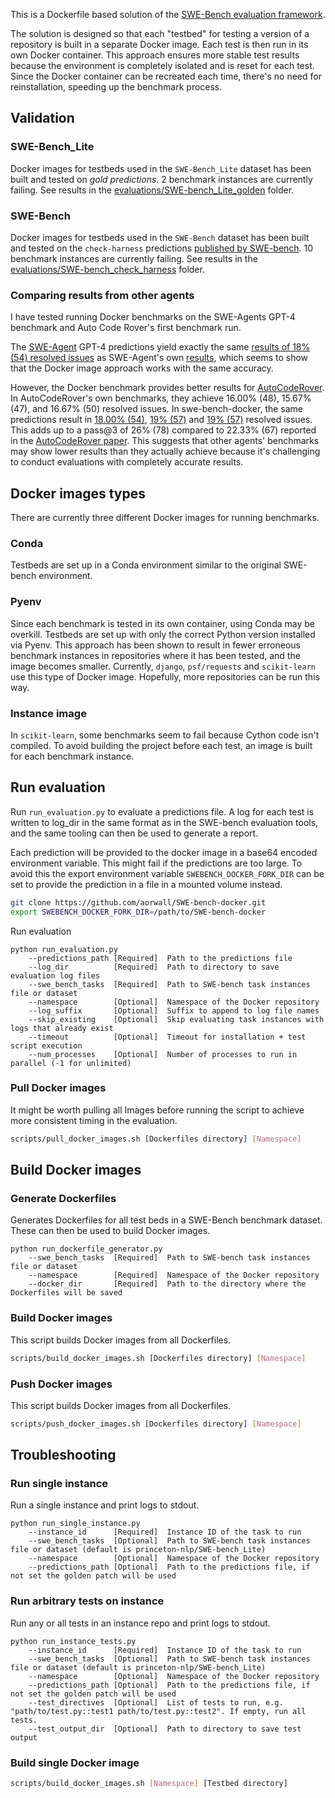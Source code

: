 This is a Dockerfile based solution of the [SWE-Bench evaluation framework](https://github.com/princeton-nlp/SWE-bench/tree/main/swebench/harness).

The solution is designed so that each "testbed" for testing a version of a repository is built in a separate Docker
image. Each test is then run in its own Docker container. This approach ensures more stable test results because the
environment is completely isolated and is reset for each test. Since the Docker container can be recreated each time,
there's no need for reinstallation, speeding up the benchmark process.

## Validation

### SWE-Bench_Lite
Docker images for testbeds used in the `SWE-Bench_Lite` dataset has been built and tested on _gold predictions_. 
2 benchmark instances are currently failing. 
See results in the [evaluations/SWE-bench_Lite_golden](https://github.com/aorwall/SWE-bench-docker/blob/main/evaluations/SWE-bench_Lite_golden) folder. 

### SWE-Bench
Docker images for testbeds used in the `SWE-Bench` dataset has been built and tested on the `check-harness` predictions
[published by SWE-bench](https://github.com/princeton-nlp/SWE-bench/tree/main/docs/20240415_eval_bug). 
10 benchmark instances are currently failing. 
See results in the [evaluations/SWE-bench_check_harness](https://github.com/aorwall/SWE-bench-docker/blob/main/evaluations/SWE-bench_Lite_golden_harness) folder.

### Comparing results from other agents
I have tested running Docker benchmarks on the SWE-Agents GPT-4 benchmark and Auto Code Rover's first benchmark run.

The [SWE-Agent](https://github.com/princeton-nlp/SWE-agent) GPT-4 predictions yield exactly the same
[results of 18% (54) resolved issues](https://github.com/aorwall/SWE-bench-docker/blob/main/evaluations/20240402_sweagent_gpt4) 
as SWE-Agent's own [results](https://github.com/swe-bench/experiments/blob/main/evaluation/lite/20240402_sweagent_gpt4/results/results.json), 
which seems to show that the Docker image approach works with the same accuracy. 

However, the Docker benchmark provides better results for [AutoCodeRover](https://github.com/nus-apr/auto-code-rover). 
In AutoCodeRover's own benchmarks, they achieve 16.00% (48), 15.67% (47), and 16.67% (50) resolved issues. In 
swe-bench-docker, the same predictions result in [18.00% (54)](https://github.com/aorwall/SWE-bench-docker/blob/main/evaluations/auto-code-rover-run-1), 
[19% (57)](https://github.com/aorwall/SWE-bench-docker/blob/main/evaluations/auto-code-rover-run-2) and 
[19% (57)](https://github.com/aorwall/SWE-bench-docker/blob/main/evaluations/auto-code-rover-run-3) resolved issues. 
This adds up to a pass@3 of 26% (78) compared to 22.33% (67) reported in the [AutoCodeRover paper](https://arxiv.org/pdf/2404.05427).
This suggests that other agents' benchmarks may show lower results than they actually achieve because it's challenging
to conduct evaluations with completely accurate results.

## Docker images types
There are currently three different Docker images for running benchmarks.

### Conda
Testbeds are set up in a Conda environment similar to the original SWE-bench environment.

### Pyenv
Since each benchmark is tested in its own container, using Conda may be overkill. Testbeds are set up with only the
correct Python version installed via Pyenv. This approach has been shown to result in fewer erroneous benchmark 
instances in repositories where it has been tested, and the image becomes smaller. Currently, `django`, `psf/requests` 
and `scikit-learn` use this type of Docker image. Hopefully, more repositories can be run this way.

### Instance image
In `scikit-learn`, some benchmarks seem to fail because Cython code isn't compiled. To avoid building the project before each test, an image is built for each benchmark instance.


## Run evaluation
Run `run_evaluation.py` to evaluate a predictions file. A log for each test is written to log_dir in the same format as in the SWE-bench evaluation tools, and the same tooling can then be used to generate a report. 

Each prediction will be provided to the docker image in a base64 encoded environment variable. This might fail if the predictions are too large. To avoid this the export environment variable `SWEBENCH_DOCKER_FORK_DIR` can be set to provide the prediction in a file in a mounted volume instead.

```bash
git clone https://github.com/aorwall/SWE-bench-docker.git
export SWEBENCH_DOCKER_FORK_DIR=/path/to/SWE-bench-docker
```

Run evaluation
```
python run_evaluation.py 
    --predictions_path [Required]  Path to the predictions file 
    --log_dir          [Required]  Path to directory to save evaluation log files 
    --swe_bench_tasks  [Required]  Path to SWE-bench task instances file or dataset 
    --namespace        [Optional]  Namespace of the Docker repository 
    --log_suffix       [Optional]  Suffix to append to log file names
    --skip_existing    [Optional]  Skip evaluating task instances with logs that already exist
    --timeout          [Optional]  Timeout for installation + test script execution
    --num_processes    [Optional]  Number of processes to run in parallel (-1 for unlimited)
```

### Pull Docker images
It might be worth pulling all Images before running the script to achieve more consistent timing in the evaluation. 

```bash
scripts/pull_docker_images.sh [Dockerfiles directory] [Namespace]
```

## Build Docker images

### Generate Dockerfiles
Generates Dockerfiles for all test beds in a SWE-Bench benchmark dataset. These can then be used to build Docker images.

```
python run_dockerfile_generator.py 
    --swe_bench_tasks  [Required]  Path to SWE-bench task instances file or dataset 
    --namespace        [Required]  Namespace of the Docker repository 
    --docker_dir       [Required]  Path to the directory where the Dockerfiles will be saved
```

### Build Docker images
This script builds Docker images from all Dockerfiles.

```bash
scripts/build_docker_images.sh [Dockerfiles directory] [Namespace]
```

### Push Docker images
This script builds Docker images from all Dockerfiles.

```bash
scripts/push_docker_images.sh [Dockerfiles directory] [Namespace]
```

## Troubleshooting

### Run single instance
Run a single instance and print logs to stdout. 

```
python run_single_instance.py 
    --instance_id      [Required]  Instance ID of the task to run
    --swe_bench_tasks  [Optional]  Path to SWE-bench task instances file or dataset (default is princeton-nlp/SWE-bench_Lite)
    --namespace        [Optional]  Namespace of the Docker repository
    --predictions_path [Optional]  Path to the predictions file, if not set the golden patch will be used
```

### Run arbitrary tests on instance
Run any or all tests in an instance repo and print logs to stdout.

```
python run_instance_tests.py
    --instance_id      [Required]  Instance ID of the task to run
    --swe_bench_tasks  [Optional]  Path to SWE-bench task instances file or dataset (default is princeton-nlp/SWE-bench_Lite)
    --namespace        [Optional]  Namespace of the Docker repository
    --predictions_path [Optional]  Path to the predictions file, if not set the golden patch will be used
    --test_directives  [Optional]  List of tests to run, e.g. "path/to/test.py::test1 path/to/test.py::test2". If empty, run all tests.
    --test_output_dir  [Optional]  Path to directory to save test output
```

### Build single Docker image

```bash
scripts/build_docker_images.sh [Namespace] [Testbed directory]
```
